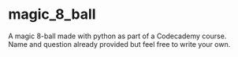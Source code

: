 # magic_8_ball
A magic 8-ball made with python as part of a Codecademy course.\
Name and question already provided but feel free to write your own.
